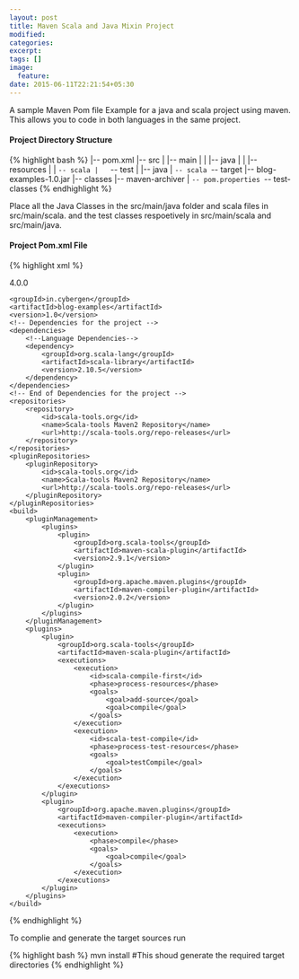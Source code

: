 ```yaml
---
layout: post
title: Maven Scala and Java Mixin Project
modified:
categories: 
excerpt:
tags: []
image:
  feature:
date: 2015-06-11T22:21:54+05:30
---
```


A sample Maven Pom file Example for a java and scala project using maven. This allows you to code in both languages in the same project. 

#### Project Directory Structure

{% highlight bash %} 
|-- pom.xml
|-- src
|   |-- main
|   |   |-- java
|   |   |-- resources
|   |   `-- scala
|   `-- test
|       |-- java
|       `-- scala
`-- target
    |-- blog-examples-1.0.jar
    |-- classes
    |-- maven-archiver
    |   `-- pom.properties
    `-- test-classes
{% endhighlight %}

Place all the Java Classes in the src/main/java folder and scala files in src/main/scala.
and the test classes respoetively in src/main/scala and src/main/java.

#### Project Pom.xml File 

{% highlight xml %} 
<?xml version="1.0" encoding="UTF-8"?>
<project xmlns="http://maven.apache.org/POM/4.0.0"
         xmlns:xsi="http://www.w3.org/2001/XMLSchema-instance"
         xsi:schemaLocation="http://maven.apache.org/POM/4.0.0 http://maven.apache.org/xsd/maven-4.0.0.xsd">
    <modelVersion>4.0.0</modelVersion>

    <groupId>in.cybergen</groupId>
    <artifactId>blog-examples</artifactId>
    <version>1.0</version>
    <!-- Dependencies for the project -->
    <dependencies>
        <!--Language Dependencies-->
        <dependency>
            <groupId>org.scala-lang</groupId>
            <artifactId>scala-library</artifactId>
            <version>2.10.5</version>
        </dependency>
    </dependencies>
    <!-- End of Dependencies for the project -->
    <repositories>
        <repository>
            <id>scala-tools.org</id>
            <name>Scala-tools Maven2 Repository</name>
            <url>http://scala-tools.org/repo-releases</url>
        </repository>
    </repositories>
    <pluginRepositories>
        <pluginRepository>
            <id>scala-tools.org</id>
            <name>Scala-tools Maven2 Repository</name>
            <url>http://scala-tools.org/repo-releases</url>
        </pluginRepository>
    </pluginRepositories>
    <build>
        <pluginManagement>
            <plugins>
                <plugin>
                    <groupId>org.scala-tools</groupId>
                    <artifactId>maven-scala-plugin</artifactId>
                    <version>2.9.1</version>
                </plugin>
                <plugin>
                    <groupId>org.apache.maven.plugins</groupId>
                    <artifactId>maven-compiler-plugin</artifactId>
                    <version>2.0.2</version>
                </plugin>
            </plugins>
        </pluginManagement>
        <plugins>
            <plugin>
                <groupId>org.scala-tools</groupId>
                <artifactId>maven-scala-plugin</artifactId>
                <executions>
                    <execution>
                        <id>scala-compile-first</id>
                        <phase>process-resources</phase>
                        <goals>
                            <goal>add-source</goal>
                            <goal>compile</goal>
                        </goals>
                    </execution>
                    <execution>
                        <id>scala-test-compile</id>
                        <phase>process-test-resources</phase>
                        <goals>
                            <goal>testCompile</goal>
                        </goals>
                    </execution>
                </executions>
            </plugin>
            <plugin>
                <groupId>org.apache.maven.plugins</groupId>
                <artifactId>maven-compiler-plugin</artifactId>
                <executions>
                    <execution>
                        <phase>compile</phase>
                        <goals>
                            <goal>compile</goal>
                        </goals>
                    </execution>
                </executions>
            </plugin>
        </plugins>
    </build>
</project>
{% endhighlight %}


To complie and generate the target sources run 

{% highlight bash %} 
mvn install  #This shoud generate the required target directories
{% endhighlight %}